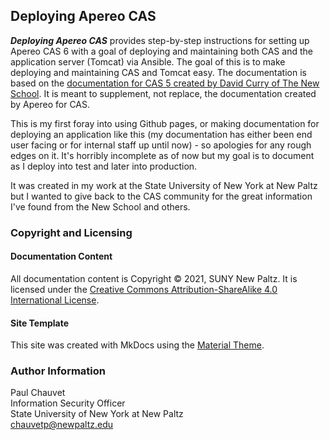 ## Deploying Apereo CAS

***Deploying Apereo CAS*** provides step-by-step instructions for setting up Apereo CAS 6 with a goal of deploying and maintaining both CAS and the application server (Tomcat) via Ansible.  The goal of this is to make deploying and maintaining CAS and Tomcat easy.  The documentation is based on the [documentation for CAS 5 created by David Curry of The New School](https://dacurry-tns.github.io/deploying-apereo-cas).  It is meant to supplement, not replace, the documentation created by Apereo for CAS.

 This is my first foray into using Github pages, or making documentation for deploying an application like this (my documentation has either been end user facing or for internal staff up until now) - so apologies for any rough edges on it.  It's horribly incomplete as of now but my goal is to document as I deploy into test and later into production.

 It was created in my work at the State University of New York at New Paltz but I wanted to give back to the CAS community for the great information I've found from the New School and others.

### Copyright and Licensing

#### Documentation Content

All documentation content is Copyright &copy; 2021, SUNY New Paltz. It is licensed under the [Creative Commons Attribution-ShareAlike 4.0 International License](http://creativecommons.org/licenses/by-sa/4.0/).

#### Site Template

This site was created with MkDocs using the [Material Theme](https://github.com/squidfunk/mkdocs-material).


### Author Information

Paul Chauvet<br/>
Information Security Officer<br/>
State University of New York at New Paltz<br/>
chauvetp@newpaltz.edu<br/>

